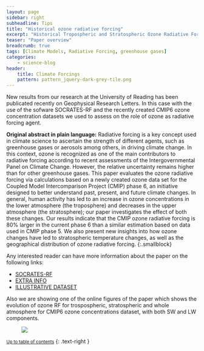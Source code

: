 ```yaml
---
layout: page
sidebar: right
subheadline: Tips
title: "Historical ozone radiative forcing"
excerpt: "Historical Tropospheric and Stratospheric Ozone Radiative Forcing Using the CMIP6 Database "
teaser: "Paper overview"
breadcrumb: true
tags: [Climate Models, Radiative Forcing, greenhouse gases]
categories:
    - science-blog
header:
    title: Climate Forcings
    pattern: pattern_jquery-dark-grey-tile.png
---
```


New results from our research at the University of Reading has been publicated recently on Geophysical Research Letters.
In this case with the use of the sofware SOCRATES-RF and the recently created CMIP6 ozone concentration datasets we used 
to assess on the role of ozone as radiative forcing agent.

**Original abstract in plain language:**
Radiative forcing is a key concept used in climate science to ascertain the strength of different agents, such as greenhouse gases or aerosols among others, in driving climate change. In this context, ozone is recognized as one of the main contributors to radiative forcing according to recent assessments of the Intergovernmental Panel on Climate Change. However, the relative uncertainty remains higher than for other greenhouse gases. This paper evaluates the ozone radiative forcing via calculations based on a newly created ozone data set for the Coupled Model Intercomparison Project (CMIP) phase 6, an initiative designed to better understand past, present, and future climate changes. In general, human activity has led to an increase in ozone concentrations in the lower atmosphere (the troposphere) and decreases in the upper atmosphere (the stratosphere); our paper investigates the effect of both these changes. Our results indicate that the CMIP ozone radiative forcing is 80% larger in the current phase 6 than a similar estimation based on data used in CMIP phase 5. We also present new insights into how ozone changes have led to stratospheric temperature changes, as well as the geographical distribution of ozone radiative forcing.
{:.smallblock}

Any interested reader can have more information about the paper on the following links:

- [SOCRATES-RF](http://www.met.reading.ac.uk/~vr912734/SOCRATESRF/info.html)
- [EXTRA INFO](https://zenodo.org/record/1135127)
- [ILLUSTRATIVE DATASET](https://zenodo.org/record/1117692)


Also we are showing one of the online figures of the paper which shows the evolution of ozone RF for trospospheric, stratospheric and whole atmosphere for CMIP6 ozone concentrations dataset, with both SW and LW components.

<figure class="half">
<a
href="https://wol-prod-cdn.literatumonline.com/cms/attachment/32083c12-da18-4239-bb07-b5b5e5d6fcb2/grl57057-fig-0001-m.jpg"><img src="https://wol-prod-cdn.literatumonline.com/cms/attachment/32083c12-da18-4239-bb07-b5b5e5d6fcb2/grl57057-fig-0001-m.jpg"></a>
	<figcaption><a title="Ozone Radiative Forcing Time-Series (published with https://doi.org/10.1002/2017GL076770)">
 </a></figcaption>
</figure>


<div data-badge-details="right" data-badge-type="medium-donut" data-doi="10.1002/2017GL076770" data-condensed="true" data-hide-no-mentions="true" class="altmetric-embed"></div>

<small markdown="1">[Up to table of contents](#toc)</small>
{: .text-right }

